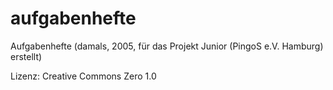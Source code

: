 # aufgabenhefte

Aufgabenhefte (damals, 2005, für das Projekt Junior (PingoS e.V. Hamburg) erstellt)

Lizenz: Creative Commons Zero 1.0
